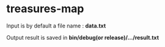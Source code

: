 # treasures-map

Input is by default a file name : **data.txt**

Output result is saved in **bin/debug(or release)/.../result.txt**
